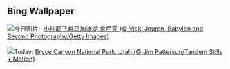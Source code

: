## Bing Wallpaper
![](https://www.bing.com/th?id=OHR.MagadiFlamingos_ZH-CN7888437841_UHD.jpg&w=1000)今日图片: &nbsp;[小红鹳飞越马加迪湖,肯尼亚 (© Vicki Jauron, Babylon and Beyond Photography/Getty Images)](https://www.bing.com/th?id=OHR.MagadiFlamingos_ZH-CN7888437841_UHD.jpg)
<br><br/>
![](https://www.bing.com/th?id=OHR.BryceSnow_EN-US1471442313_UHD.jpg&w=1000)Today: [Bryce Canyon National Park, Utah (© Jim Patterson/Tandem Stills + Motion)](https://www.bing.com/th?id=OHR.BryceSnow_EN-US1471442313_UHD.jpg)
<br><br/>
